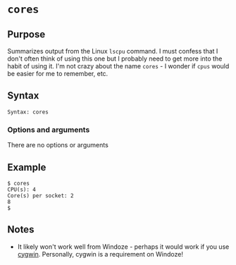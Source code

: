 # `cores`

## Purpose
Summarizes output from the Linux `lscpu` command. I must confess that I don't often think of using this one but I probably need to get more into the habit of using it. I'm not crazy about the name `cores` - I wonder if `cpus` would be easier for me to remember, etc.	

## Syntax
```
Syntax: cores
```

### Options and arguments
There are no options or arguments

## Example

```
$ cores
CPU(s): 4
Core(s) per socket: 2
8
$
```

## Notes

- It likely won't work well from Windoze - perhaps it would work if you use [cygwin](https://www.cygwin.com).  Personally, cygwin is a requirement on Windoze!
